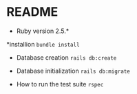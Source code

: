 # README

* Ruby version
 2.5.*

*installion
`bundle install`

* Database creation
 `rails db:create`

* Database initialization
 `rails db:migrate`

* How to run the test suite
`rspec`
